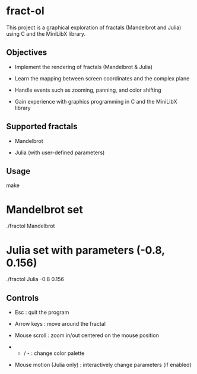 # fract-ol

This project is a graphical exploration of fractals (Mandelbrot and Julia) using C and the MiniLibX library.


## Objectives

- Implement the rendering of fractals (Mandelbrot & Julia)

- Learn the mapping between screen coordinates and the complex plane

- Handle events such as zooming, panning, and color shifting

- Gain experience with graphics programming in C and the MiniLibX library


## Supported fractals

- Mandelbrot

- Julia (with user-defined parameters)


## Usage
make

# Mandelbrot set
./fractol Mandelbrot

# Julia set with parameters (-0.8, 0.156)
./fractol Julia -0.8 0.156


## Controls

- Esc : quit the program

- Arrow keys : move around the fractal

- Mouse scroll : zoom in/out centered on the mouse position

- + / - : change color palette

- Mouse motion (Julia only) : interactively change parameters (if enabled)
